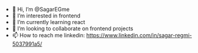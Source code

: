 - 👋 Hi, I’m @SagarEGme
- 👀 I’m interested in frontend
- 🌱 I’m currently learning react
- 💞️ I’m looking to collaborate on frontend projects
- 📫 How to reach me linkedin: https://www.linkedin.com/in/sagar-regmi-5037991a5/
  

<!---
SagarEGme/SagarEGme is a ✨ special ✨ repository because its `README.md` (this file) appears on your GitHub profile.
You can click the Preview link to take a look at your changes.
--->

